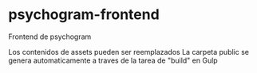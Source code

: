 # psychogram-frontend
Frontend de psychogram

Los contenidos de assets pueden ser reemplazados
La carpeta public se genera automaticamente a traves de la tarea de "build" en Gulp
